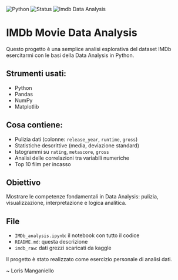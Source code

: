![Python](https://img.shields.io/badge/python-v3.9-blue.svg)
![Status](https://img.shields.io/badge/status-complete-green.svg)
![Imdb Data Analysis](https://img.shields.io/badge/Netflix-Data%20Analysis-yellow.svg)

# IMDb Movie Data Analysis

Questo progetto è una semplice analisi esplorativa del dataset IMDb esercitarmi con le basi della Data Analysis in Python.

## Strumenti usati:
- Python
- Pandas
- NumPy
- Matplotlib

## Cosa contiene:

- Pulizia dati (colonne: `release_year`, `runtime`, `gross`)
- Statistiche descrittive (media, deviazione standard)
- Istogrammi su `rating`, `metascore`, `gross`
- Analisi delle correlazioni tra variabili numeriche
- Top 10 film per incasso

## Obiettivo

Mostrare le competenze fondamentali in Data Analysis: pulizia, visualizzazione, interpretazione e logica analitica.

## File

- `IMDb_analysis.ipynb`: il notebook con tutto il codice
- `README.md`: questa descrizione
- `imdb_raw`: dati grezzi scaricati da kaggle

Il progetto è stato realizzato come esercizio personale di analisi dati.

~ Loris Manganiello

